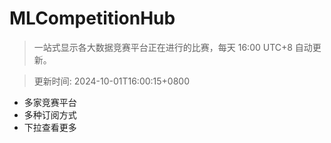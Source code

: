 # MLCompetitionHub

> 一站式显示各大数据竞赛平台正在进行的比赛，每天 16:00 UTC+8 自动更新。
  
> 更新时间: 2024-10-01T16:00:15+0800 

* 多家竞赛平台
* 多种订阅方式
* 下拉查看更多